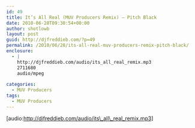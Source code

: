 ```yaml
---
id: 49
title: It’s All Real (MUV Producers Remix) – Pitch Black
date: 2010-06-28T09:30:54+00:00
author: shotlowb
layout: post
guid: http://djfreddieb.com/?p=49
permalink: /2010/06/28/its-all-real-muv-producers-remix-pitch-black/
enclosure:
  - |
    http://djfreddieb.com/audio/its_all_real_remix.mp3
    2711680
    audio/mpeg
    
categories:
  - MUV Producers
tags:
  - MUV Producers
---
```

[audio:http://djfreddieb.com/audio/its\_all\_real_remix.mp3]